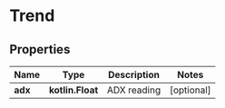 
# Trend

## Properties
Name | Type | Description | Notes
------------ | ------------- | ------------- | -------------
**adx** | **kotlin.Float** | ADX reading |  [optional]



